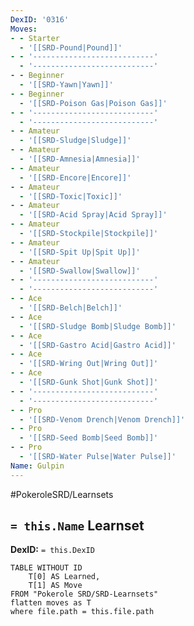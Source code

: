 ```yaml
---
DexID: '0316'
Moves:
- - Starter
  - '[[SRD-Pound|Pound]]'
- - '---------------------------'
  - '---------------------------'
- - Beginner
  - '[[SRD-Yawn|Yawn]]'
- - Beginner
  - '[[SRD-Poison Gas|Poison Gas]]'
- - '---------------------------'
  - '---------------------------'
- - Amateur
  - '[[SRD-Sludge|Sludge]]'
- - Amateur
  - '[[SRD-Amnesia|Amnesia]]'
- - Amateur
  - '[[SRD-Encore|Encore]]'
- - Amateur
  - '[[SRD-Toxic|Toxic]]'
- - Amateur
  - '[[SRD-Acid Spray|Acid Spray]]'
- - Amateur
  - '[[SRD-Stockpile|Stockpile]]'
- - Amateur
  - '[[SRD-Spit Up|Spit Up]]'
- - Amateur
  - '[[SRD-Swallow|Swallow]]'
- - '---------------------------'
  - '---------------------------'
- - Ace
  - '[[SRD-Belch|Belch]]'
- - Ace
  - '[[SRD-Sludge Bomb|Sludge Bomb]]'
- - Ace
  - '[[SRD-Gastro Acid|Gastro Acid]]'
- - Ace
  - '[[SRD-Wring Out|Wring Out]]'
- - Ace
  - '[[SRD-Gunk Shot|Gunk Shot]]'
- - '---------------------------'
  - '---------------------------'
- - Pro
  - '[[SRD-Venom Drench|Venom Drench]]'
- - Pro
  - '[[SRD-Seed Bomb|Seed Bomb]]'
- - Pro
  - '[[SRD-Water Pulse|Water Pulse]]'
Name: Gulpin
---
```


#PokeroleSRD/Learnsets

## `= this.Name` Learnset

**DexID:** `= this.DexID`

```dataview
TABLE WITHOUT ID
    T[0] AS Learned,
    T[1] AS Move
FROM "Pokerole SRD/SRD-Learnsets"
flatten moves as T
where file.path = this.file.path
```
